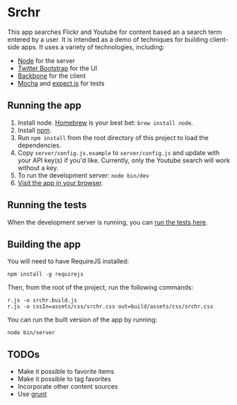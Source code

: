 # Srchr

This app searches Flickr and Youtube for content based an a search term entered
by a user. It is intended as a demo of techniques for building client-side
apps. It uses a variety of technologies, including:

- [Node](http://nodejs.org/) for the server
- [Twitter Bootstrap](http://twitter.github.com/bootstrap/) for the UI
- [Backbone](http://documentcloud.github.com/backbone/) for the client
- [Mocha](http://visionmedia.github.com/mocha/) and [expect.js](https://github.com/LearnBoost/expect.js/blob/master/README.md) for tests

## Running the app

1. Install node. [Homebrew](http://mxcl.github.com/homebrew/) is your best bet: `brew install node`.
2. Install [npm](http://npmjs.org/).
3. Run `npm install` from the root directory of this project to load the dependencies.
4. Copy `server/config.js.example` to `server/config.js` and update with your
   API key(s) if you'd like. Currently, only the Youtube search will work without a key.
5. To run the development server: `node bin/dev`
6. [Visit the app in your browser](http://localhost:4444).

## Running the tests

When the development server is running, you can [run the tests here](http://localhost:4444/_test).

## Building the app

You will need to have RequireJS installed:

    npm install -g requirejs

Then, from the root of the project, run the following commands:

    r.js -o srchr.build.js
    r.js -o cssIn=assets/css/srchr.css out=build/assets/css/srchr.css

You can run the built version of the app by running:

    node bin/server

## TODOs

- Make it possible to favorite items
- Make it possible to tag favorites
- Incorporate other content sources
- Use [grunt](https://github.com/cowboy/grunt)
